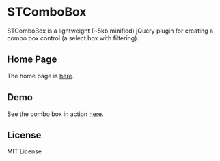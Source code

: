 # STComboBox

STComboBox is a lightweight (~5kb minified) jQuery plugin for creating a combo box control (a select box with filtering).

<h2>Home Page</h2>
The home page is <a href="https://simpletutorials.com/c/2005/STComboBox%3A+A+Lightweight+jQuery+Combo+Box">here</a>.

<h2>Demo</h2>
See the combo box in action <a href="https://simpletutorials.com/uploads/1860/v2/demo/index.html">here</a>.

<h2>License</h2>
MIT License


